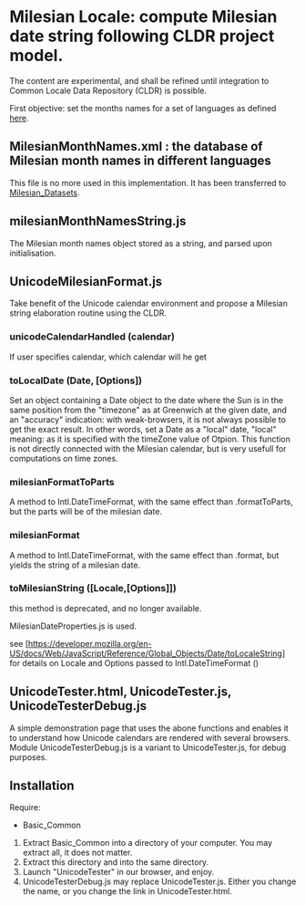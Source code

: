 # Milesian Locale: compute Milesian date string following CLDR project model.
The content are experimental, and shall be refined until integration to Common Locale Data Repository (CLDR) is possible.

First objective: set the months names for a set of languages as defined [here](http://www.calendriermilesien.org/mois.html).
## MilesianMonthNames.xml : the database of Milesian month names in different languages
This file is no more used in this implementation. It has been transferred to [Milesian_Datasets](https://github.com/Louis-Aime/Milesian_datasets).
## milesianMonthNamesString.js 
The Milesian month names object stored as a string, and parsed upon initialisation.
## UnicodeMilesianFormat.js
Take benefit of the Unicode calendar environment and propose a Milesian string elaboration routine using the CLDR.
### unicodeCalendarHandled (calendar)
If user specifies calendar, which calendar will he get
### toLocalDate (Date, [Options])
Set an object containing a Date object to the date where the Sun is in the same position from the "timezone" as at Greenwich
at the given date, and an "accuracy" indication: with weak-browsers, it is not always possible to get the exact result. 
In other words, set a Date as a "local" date, "local" meaning: as it is specified with the timeZone value of Otpion.
This function is not directly connected with the Milesian calendar, but is very usefull for computations on time zones.
### milesianFormatToParts
A method to Intl.DateTimeFormat, with the same effect than .formatToParts, but the parts will be of the milesian date.
### milesianFormat
A method to Intl.DateTimeFormat, with the same effect than .format, but yields the string of a milesian date.
### toMilesianString ([Locale,[Options]])
this method is deprecated, and no longer available.

MilesianDateProperties.js is used.

see [https://developer.mozilla.org/en-US/docs/Web/JavaScript/Reference/Global_Objects/Date/toLocaleString] 
for details on Locale and Options passed to Intl.DateTimeFormat ()

## UnicodeTester.html, UnicodeTester.js, UnicodeTesterDebug.js
A simple demonstration page that uses the abone functions and enables it to understand how Unicode calendars 
are rendered with several browsers.
Module UnicodeTesterDebug.js is a variant to UnicodeTester.js, for debug purposes.

## Installation
Require:
* Basic_Common

1. Extract Basic_Common into a directory of your computer. You may extract all, it does not matter.
1. Extract this directory and into the same directory.
1. Launch "UnicodeTester" in our browser, and enjoy.
1. UnicodeTesterDebug.js may replace UnicodeTester.js. Either you change the name, or you change the link in UnicodeTester.html.
